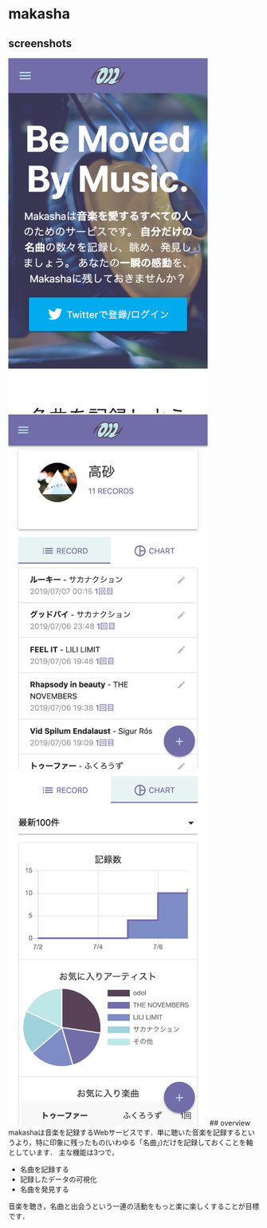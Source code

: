 # makasha

## screenshots

<img src="./screenshots/shot1.png" width="400px">
<img src="./screenshots/shot2.png" width="400px">
<img src="./screenshots/shot3.png" width="400px"> 
## overview
makashaは音楽を記録するWebサービスです．単に聴いた音楽を記録するというより，特に印象に残ったもの(いわゆる「名曲」)だけを記録しておくことを軸としています． 
主な機能は3つで，  

- 名曲を記録する
- 記録したデータの可視化
- 名曲を発見する

音楽を聴き，名曲と出会うという一連の活動をもっと楽に楽しくすることが目標です．

